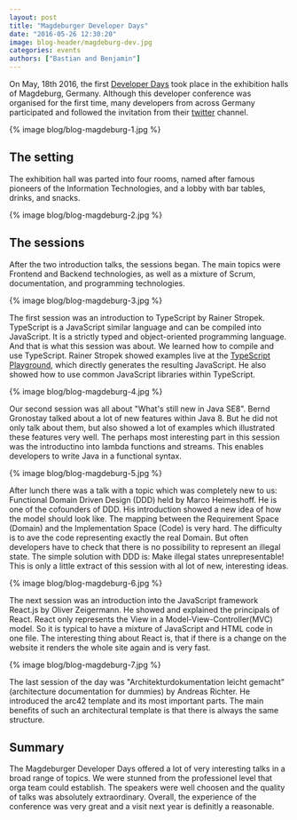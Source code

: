 ```yaml
---
layout: post
title: "Magdeburger Developer Days"
date: "2016-05-26 12:30:20"
image: blog-header/magdeburg-dev.jpg
categories: events
authors: ["Bastian and Benjamin"]
---
```


On May, 18th 2016, the first [Developer Days](http://md-devdays.de/) took place in the exhibition halls of Magdeburg, Germany.
Although this developer conference was organised for the first time, many developers from across Germany participated and followed the invitation from their [twitter](https://twitter.com/MiB_MD_DevDays) channel.

{% image blog/blog-magdeburg-1.jpg %}

## The setting

The exhibition hall was parted into four rooms, named after famous pioneers of the Information Technologies, and a lobby with bar tables, drinks, and snacks.

{% image blog/blog-magdeburg-2.jpg %}

## The sessions

After the two introduction talks, the sessions began. The main topics were Frontend and Backend technologies, as well as a mixture of Scrum, documentation, and programming technologies.

{% image blog/blog-magdeburg-3.jpg %}

The first session was an introduction to TypeScript by Rainer Stropek.
TypeScript is a JavaScript similar language and can be compiled into JavaScript. It is a strictly typed and object-oriented programming language.
And that is what this session was about.
We learned how to compile and use TypeScript.
Rainer Stropek showed examples live at the [TypeScript Playground](https://www.typescriptlang.org/play/index.html), which directly generates the resulting JavaScript.
He also showed how to use common JavaScript libraries within TypeScript.

{% image blog/blog-magdeburg-4.jpg %}

Our second session was all about "What's still new in Java SE8". Bernd Gronostay talked about a lot of new features within Java 8. But he did not only talk about them, but also showed a lot of examples which illustrated these features very well. 
The perhaps most interesting part in this session was the introductino into lambda functions and streams.
This enables developers to write Java in a functional syntax.

{% image blog/blog-magdeburg-5.jpg %}

After lunch there was a talk with a topic which was completely new to us:
Functional Domain Driven Design (DDD) held by Marco Heimeshoff. 
He is one of the cofounders of DDD. His introduction showed a new idea of how the model should look like.
The mapping between the Requirement Space (Domain) and the Implementation Space (Code) is very hard.
The difficulty is to ave the code representing exactly the real Domain.
But often developers have to check that there is no possibility to represent an illegal state.
The simple solution with DDD is: Make illegal states unrepresentable!
This is only a little extract of this session with al lot of new, interesting ideas.

{% image blog/blog-magdeburg-6.jpg %}

The next session was an introduction into the JavaScript framework React.js by Oliver Zeigermann. 
He showed and explained the principals of React.
React only represents the View in a Model-View-Controller(MVC) model.
So it is typical to have a mixture of JavaScript and HTML code in one file.
The interesting thing about React is, that if there is a change on the website it renders the whole site again and is very fast.

{% image blog/blog-magdeburg-7.jpg %}

The last session of the day was "Architekturdokumentation leicht gemacht" (architecture documentation for dummies) by Andreas Richter. He introduced the arc42 template and its most important parts. 
The main benefits of such an architectural template is that there is always the same structure.

## Summary

The Magdeburger Developer Days offered a lot of very interesting talks in a broad range of topics.
We were stunned from the professionel level that orga team could establish. 
The speakers were well choosen and the quality of talks was absolutely extraordinary.
Overall, the experience of the conference was very great and a visit next year is definitly a reasonable.
